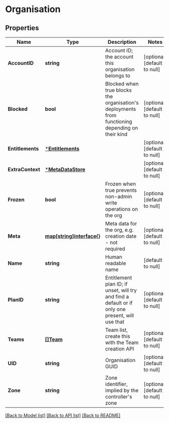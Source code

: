 # Organisation

## Properties
Name | Type | Description | Notes
------------ | ------------- | ------------- | -------------
**AccountID** | **string** | Account ID; the account this organisation belongs to | [optional] [default to null]
**Blocked** | **bool** | Blocked when true blocks the organisation&#x27;s deployments from functioning depending on their kind | [optional] [default to null]
**Entitlements** | [***Entitlements**](Entitlements.md) |  | [optional] [default to null]
**ExtraContext** | [***MetaDataStore**](MetaDataStore.md) |  | [optional] [default to null]
**Frozen** | **bool** | Frozen when true prevents non-admin write operations on the org | [optional] [default to null]
**Meta** | [**map[string]interface{}**](interface{}.md) | Meta data for the org, e.g. creation date - not required | [optional] [default to null]
**Name** | **string** | Human readable name | [default to null]
**PlanID** | **string** | Entitlement plan ID; if unset, will try and find a default or if only one present, will use that | [optional] [default to null]
**Teams** | [**[]Team**](Team.md) | Team list, create this with the Team creation API | [optional] [default to null]
**UID** | **string** | Organisation GUID | [optional] [default to null]
**Zone** | **string** | Zone identifier, implied by the controller&#x27;s zone | [optional] [default to null]

[[Back to Model list]](../README.md#documentation-for-models) [[Back to API list]](../README.md#documentation-for-api-endpoints) [[Back to README]](../README.md)

